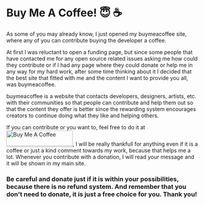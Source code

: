 # Buy Me A Coffee! :innocent: :coffee:

As some of you may already know, I just opened my buymeacoffee site, where any of you can contribute buying the developer a coffee.

At first I was reluctant to open a funding page, but since some people that have contacted me for any open source related issues asking me how could they contribute or if I had any page where they could donate or help me in any way for my hard work, after some time thinking about it I decided that the best site that fitted with me and the content I want to provide you all, was buymeacoffee.

buymeacoffee is a website that contacts developers, designers, artists, etc. with their communities so that people can contribute and help them out so that the content they offer is better since the rewarding system encourages creators to continue doing what they like and helping others.

If you can contribute or you want to, feel free to do it at <a href="https://www.buymeacoffee.com/coffeeforrohit" target="_blank"><img src="https://www.buymeacoffee.com/assets/img/custom_images/orange_img.png" alt="Buy Me A Coffee" style="height: 41px !important;width: 174px !important;box-shadow: 0px 3px 2px 0px rgba(190, 190, 190, 0.5) !important;-webkit-box-shadow: 0px 3px 2px 0px rgba(190, 190, 190, 0.5) !important;" ></a>, I will be really thankfull for anything even if it is a coffee or just a kind comment towards my work, because that helps me a lot. Whenever you contribute with a donation, I will read your message and it will be shown in my main site.

### Be careful and donate just if it is within your possibilities, because there is no refund system. And remember that you don't need to donate, it is just a free choice for you. Thank you!
